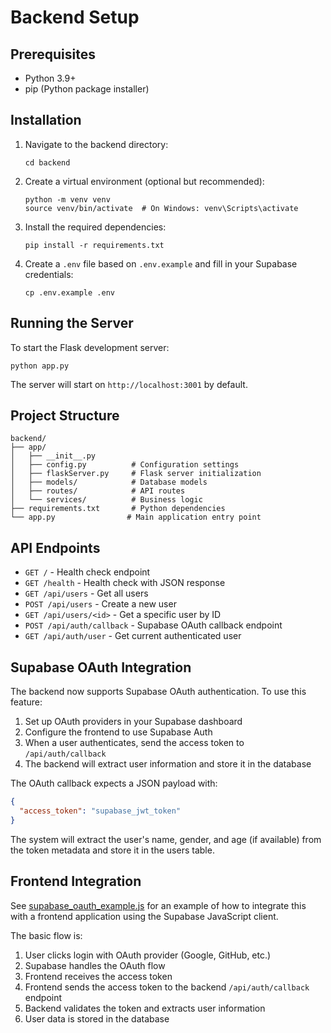 # Backend Setup

## Prerequisites
- Python 3.9+
- pip (Python package installer)

## Installation

1. Navigate to the backend directory:
   ```
   cd backend
   ```

2. Create a virtual environment (optional but recommended):
   ```
   python -m venv venv
   source venv/bin/activate  # On Windows: venv\Scripts\activate
   ```

3. Install the required dependencies:
   ```
   pip install -r requirements.txt
   ```

4. Create a `.env` file based on `.env.example` and fill in your Supabase credentials:
   ```
   cp .env.example .env
   ```

## Running the Server

To start the Flask development server:
```
python app.py
```

The server will start on `http://localhost:3001` by default.

## Project Structure

```
backend/
├── app/
│   ├── __init__.py
│   ├── config.py          # Configuration settings
│   ├── flaskServer.py     # Flask server initialization
│   ├── models/            # Database models
│   ├── routes/            # API routes
│   └── services/          # Business logic
├── requirements.txt       # Python dependencies
└── app.py                # Main application entry point
```

## API Endpoints

- `GET /` - Health check endpoint
- `GET /health` - Health check with JSON response
- `GET /api/users` - Get all users
- `POST /api/users` - Create a new user
- `GET /api/users/<id>` - Get a specific user by ID
- `POST /api/auth/callback` - Supabase OAuth callback endpoint
- `GET /api/auth/user` - Get current authenticated user

## Supabase OAuth Integration

The backend now supports Supabase OAuth authentication. To use this feature:

1. Set up OAuth providers in your Supabase dashboard
2. Configure the frontend to use Supabase Auth
3. When a user authenticates, send the access token to `/api/auth/callback`
4. The backend will extract user information and store it in the database

The OAuth callback expects a JSON payload with:
```json
{
  "access_token": "supabase_jwt_token"
}
```

The system will extract the user's name, gender, and age (if available) from the token metadata and store it in the users table.

## Frontend Integration

See [supabase_oauth_example.js](file:///d:/claario/backend/supabase_oauth_example.js) for an example of how to integrate this with a frontend application using the Supabase JavaScript client.

The basic flow is:
1. User clicks login with OAuth provider (Google, GitHub, etc.)
2. Supabase handles the OAuth flow
3. Frontend receives the access token
4. Frontend sends the access token to the backend `/api/auth/callback` endpoint
5. Backend validates the token and extracts user information
6. User data is stored in the database